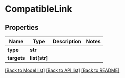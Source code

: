 # CompatibleLink

## Properties
Name | Type | Description | Notes
------------ | ------------- | ------------- | -------------
**type** | **str** |  | 
**targets** | **list[str]** |  | 

[[Back to Model list]](../README.md#documentation-for-models) [[Back to API list]](../README.md#documentation-for-api-endpoints) [[Back to README]](../README.md)

